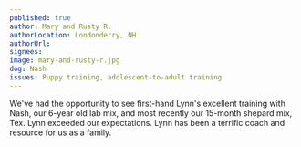 ```yaml
---
published: true
author: Mary and Rusty R.
authorLocation: Londonderry, NH﻿
authorUrl:
signees:
image: mary-and-rusty-r.jpg
dog: Nash
issues: Puppy training, adolescent-to-adult training
---
```


We've had the opportunity to see first-hand Lynn's excellent training with Nash, our 6-year old lab mix, and most recently our 15-month shepard mix, Tex. Lynn exceeded our expectations. Lynn has been a terrific coach and resource for us as a family.
